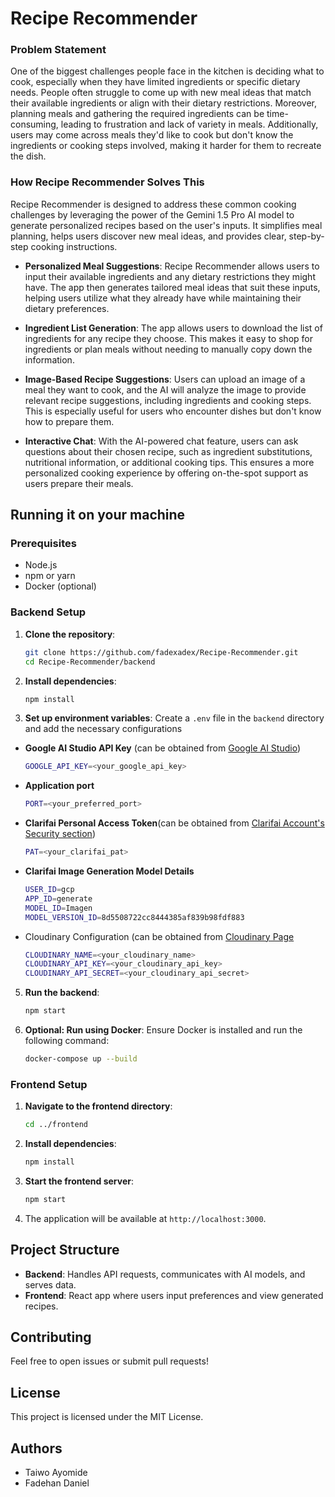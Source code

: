 # Recipe Recommender

### Problem Statement
One of the biggest challenges people face in the kitchen is deciding what to cook, especially when they have limited ingredients or specific dietary needs. People often struggle to come up with new meal ideas that match their available ingredients or align with their dietary restrictions. Moreover, planning meals and gathering the required ingredients can be time-consuming, leading to frustration and lack of variety in meals. Additionally, users may come across meals they'd like to cook but don't know the ingredients or cooking steps involved, making it harder for them to recreate the dish.

### How Recipe Recommender Solves This
Recipe Recommender is designed to address these common cooking challenges by leveraging the power of the Gemini 1.5 Pro AI model to generate personalized recipes based on the user's inputs. It simplifies meal planning, helps users discover new meal ideas, and provides clear, step-by-step cooking instructions.

- **Personalized Meal Suggestions**: Recipe Recommender allows users to input their available ingredients and any dietary restrictions they might have. The app then generates tailored meal ideas that suit these inputs, helping users utilize what they already have while maintaining their dietary preferences.

- **Ingredient List Generation**: The app allows users to download the list of ingredients for any recipe they choose. This makes it easy to shop for ingredients or plan meals without needing to manually copy down the information.

- **Image-Based Recipe Suggestions**: Users can upload an image of a meal they want to cook, and the AI will analyze the image to provide relevant recipe suggestions, including ingredients and cooking steps. This is especially useful for users who encounter dishes but don't know how to prepare them.

- **Interactive Chat**: With the AI-powered chat feature, users can ask questions about their chosen recipe, such as ingredient substitutions, nutritional information, or additional cooking tips. This ensures a more personalized cooking experience by offering on-the-spot support as users prepare their meals.


## Running it on your machine

### Prerequisites
- Node.js
- npm or yarn
- Docker (optional)

### Backend Setup

1. **Clone the repository**:
    ```bash
    git clone https://github.com/fadexadex/Recipe-Recommender.git
    cd Recipe-Recommender/backend
    ```

2. **Install dependencies**:
    ```bash
    npm install
    ```

3. **Set up environment variables**:
    Create a `.env` file in the `backend` directory and add the necessary configurations

- **Google AI Studio API Key** (can be obtained from [Google AI Studio](https://aistudio.google.com/app/apikey))
  ```bash
  GOOGLE_API_KEY=<your_google_api_key>
  ```
- **Application port** 
  ```bash
  PORT=<your_preferred_port>
  ```
- **Clarifai Personal Access Token**(can be obtained from [Clarifai Account's Security section](https://clarifai.com/)) 
  ```bash
  PAT=<your_clarifai_pat>
  ```
- **Clarifai Image Generation Model Details**
  ```bash
  USER_ID=gcp
  APP_ID=generate
  MODEL_ID=Imagen
  MODEL_VERSION_ID=8d5508722cc8444385af839b98fdf883
  ```
- Cloudinary Configuration (can be obtained from [Cloudinary Page](https://cloudinary.com/)
  ```bash
  CLOUDINARY_NAME=<your_cloudinary_name>
  CLOUDINARY_API_KEY=<your_cloudinary_api_key>
  CLOUDINARY_API_SECRET=<your_cloudinary_api_secret>
  ```
    

5. **Run the backend**:
    ```bash
    npm start
    ```

6. **Optional: Run using Docker**:
    Ensure Docker is installed and run the following command:
    ```bash
    docker-compose up --build
    ```

### Frontend Setup

1. **Navigate to the frontend directory**:
    ```bash
    cd ../frontend
    ```

2. **Install dependencies**:
    ```bash
    npm install
    ```

3. **Start the frontend server**:
    ```bash
    npm start
    ```

4. The application will be available at `http://localhost:3000`.

## Project Structure
- **Backend**: Handles API requests, communicates with AI models, and serves data.
- **Frontend**: React app where users input preferences and view generated recipes.

## Contributing
Feel free to open issues or submit pull requests!

## License
This project is licensed under the MIT License.

## Authors
- Taiwo Ayomide
- Fadehan Daniel
